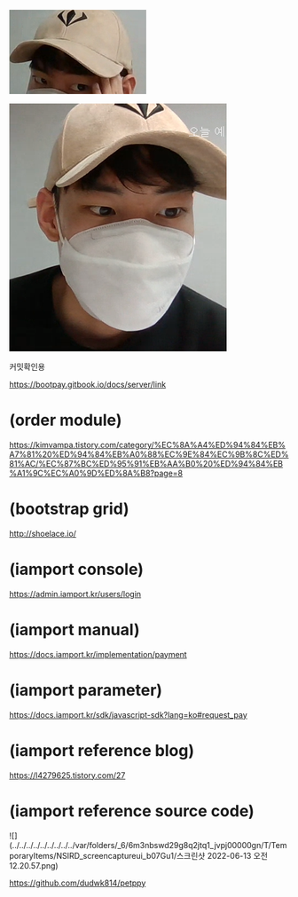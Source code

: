 

![img_1.png](img_1.png)

![img.png](img.png)

커밋확인용


https://bootpay.gitbook.io/docs/server/link

# (order module)
https://kimvampa.tistory.com/category/%EC%8A%A4%ED%94%84%EB%A7%81%20%ED%94%84%EB%A0%88%EC%9E%84%EC%9B%8C%ED%81%AC/%EC%87%BC%ED%95%91%EB%AA%B0%20%ED%94%84%EB%A1%9C%EC%A0%9D%ED%8A%B8?page=8


# (bootstrap grid)
http://shoelace.io/

# (iamport console)
https://admin.iamport.kr/users/login

# (iamport manual)
https://docs.iamport.kr/implementation/payment

# (iamport parameter)
https://docs.iamport.kr/sdk/javascript-sdk?lang=ko#request_pay


# (iamport reference blog)
https://l4279625.tistory.com/27

# (iamport reference source code)

![](../../../../../../../../../var/folders/_6/6m3nbswd29g8q2jtq1_jvpj00000gn/T/TemporaryItems/NSIRD_screencaptureui_b07Gu1/스크린샷 2022-06-13 오전 12.20.57.png)



https://github.com/dudwk814/petppy

